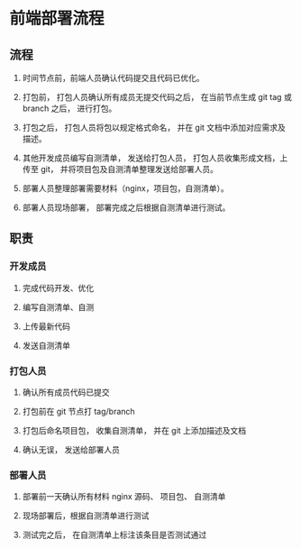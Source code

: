 # 前端部署流程

## 流程

1. 时间节点前，前端人员确认代码提交且代码已优化。

2. 打包前， 打包人员确认所有成员无提交代码之后， 在当前节点生成 git tag 或 branch 之后， 进行打包。

3. 打包之后， 打包人员将包以规定格式命名， 并在 git 文档中添加对应需求及描述。

4. 其他开发成员编写自测清单， 发送给打包人员， 打包人员收集形成文档，上传至 git， 并将项目包及自测清单整理发送给部署人员。

5. 部署人员整理部署需要材料（nginx，项目包，自测清单）。

6. 部署人员现场部署， 部署完成之后根据自测清单进行测试。

## 职责

### 开发成员

1. 完成代码开发、优化

2. 编写自测清单、自测

3. 上传最新代码

4. 发送自测清单

### 打包人员

1. 确认所有成员代码已提交

2. 打包前在 git 节点打 tag/branch

3. 打包后命名项目包， 收集自测清单， 并在 git 上添加描述及文档

4. 确认无误， 发送给部署人员

### 部署人员

1. 部署前一天确认所有材料 nginx 源码、 项目包、 自测清单

2. 现场部署后，根据自测清单进行测试

3. 测试完之后， 在自测清单上标注该条目是否测试通过